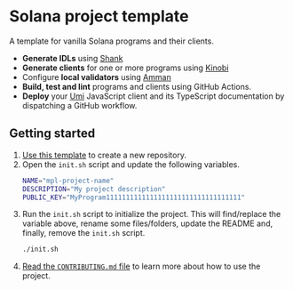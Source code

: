 # Solana project template

A template for vanilla Solana programs and their clients.

- **Generate IDLs** using [Shank](https://github.com/metaplex-foundation/shank)
- **Generate clients** for one or more programs using [Kinobi](https://github.com/metaplex-foundation/kinobi)
- Configure **local validators** using [Amman](https://github.com/metaplex-foundation/amman)
- **Build, test and lint** programs and clients using GitHub Actions.
- **Deploy** your [Umi](https://github.com/metaplex-foundation/umi) JavaScript client and its TypeScript documentation by dispatching a GitHub workflow.

## Getting started

1. [Use this template](https://github.com/metaplex-foundation/solana-project-template/generate) to create a new repository.
2. Open the `init.sh` script and update the following variables.
   ```sh
   NAME="mpl-project-name"
   DESCRIPTION="My project description"
   PUBLIC_KEY="MyProgram1111111111111111111111111111111111"
   ```
3. Run the `init.sh` script to initialize the project. This will find/replace the variable above, rename some files/folders, update the README and, finally, remove the `init.sh` script.
   ```sh
   ./init.sh
   ```
4. [Read the `CONTRIBUTING.md` file](./CONTRIBUTING.md) to learn more about how to use the project.
